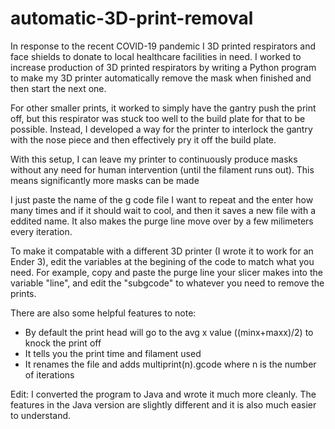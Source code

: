 # automatic-3D-print-removal
In response to the recent COVID-19 pandemic I 3D printed respirators and face shields to donate to local healthcare facilities in need. I worked to increase production of 3D printed respirators by writing a Python program to make my 3D printer automatically remove the mask when finished and then start the next one.

For other smaller prints, it worked to simply have the gantry push the print off, but this respirator was stuck too well to the build plate for that to be possible. Instead, I developed a way for the printer to interlock the gantry with the nose piece and then effectively pry it off the build plate.

With this setup, I can leave my printer to continuously produce masks without any need for human intervention (until the filament runs out). This means significantly more masks can be made
     
     
I just paste the name of the g code file I want to repeat and the enter how many times and if it should wait to cool, and then it saves a new file with a eddited name.
It also makes the purge line move over by a few milimeters every iteration.

To make it compatable with a different 3D printer (I wrote it to work for an Ender 3), edit the variables at the begining of the code to match what you need. For example, copy and paste the purge line your slicer makes into the variable "line", and edit the "subgcode" to whatever you need to remove the prints.

There are also some helpful features to note:
- By default the print head will go to the avg x value ((minx+maxx)/2) to knock the print off
- It tells you the print time and filament used
- It renames the file and adds multiprint(n).gcode where n is the number of iterations

Edit: I converted the program to Java and wrote it much more cleanly. The features in the Java version are slightly different and it is also much easier to understand.
		
